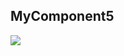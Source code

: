## MyComponent5

<img src="https://cdn.nlark.com/fecodex/1a970890-2815-4502-87c2-1dedb18d17fd.png" style="max-width: 640px;" />
